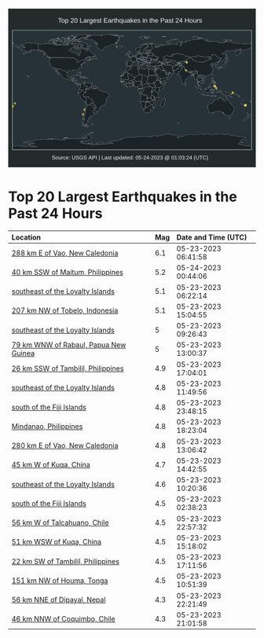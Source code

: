 ![Map](./map.png)

# Top 20 Largest Earthquakes in the Past 24 Hours

| Location | Mag | Date and Time (UTC) |
|:---|:---|:---|
| [288 km E of Vao, New Caledonia](https://earthquake.usgs.gov/earthquakes/eventpage/us7000k36n) | 6.1 | 05-23-2023 06:41:58 |
| [40 km SSW of Maitum, Philippines](https://earthquake.usgs.gov/earthquakes/eventpage/us7000k3d7) | 5.2 | 05-24-2023 00:44:06 |
| [southeast of the Loyalty Islands](https://earthquake.usgs.gov/earthquakes/eventpage/us7000k36l) | 5.1 | 05-23-2023 06:22:14 |
| [207 km NW of Tobelo, Indonesia](https://earthquake.usgs.gov/earthquakes/eventpage/us7000k39d) | 5.1 | 05-23-2023 15:04:55 |
| [southeast of the Loyalty Islands](https://earthquake.usgs.gov/earthquakes/eventpage/us7000k38e) | 5 | 05-23-2023 09:26:43 |
| [79 km WNW of Rabaul, Papua New Guinea](https://earthquake.usgs.gov/earthquakes/eventpage/us7000k38v) | 5 | 05-23-2023 13:00:37 |
| [26 km SSW of Tambilil, Philippines](https://earthquake.usgs.gov/earthquakes/eventpage/us7000k3an) | 4.9 | 05-23-2023 17:04:01 |
| [southeast of the Loyalty Islands](https://earthquake.usgs.gov/earthquakes/eventpage/us7000k38m) | 4.8 | 05-23-2023 11:49:56 |
| [south of the Fiji Islands](https://earthquake.usgs.gov/earthquakes/eventpage/us7000k3cw) | 4.8 | 05-23-2023 23:48:15 |
| [Mindanao, Philippines](https://earthquake.usgs.gov/earthquakes/eventpage/us7000k3b3) | 4.8 | 05-23-2023 18:23:04 |
| [280 km E of Vao, New Caledonia](https://earthquake.usgs.gov/earthquakes/eventpage/us7000k38w) | 4.8 | 05-23-2023 13:06:42 |
| [45 km W of Kuqa, China](https://earthquake.usgs.gov/earthquakes/eventpage/us7000k398) | 4.7 | 05-23-2023 14:42:55 |
| [southeast of the Loyalty Islands](https://earthquake.usgs.gov/earthquakes/eventpage/us7000k386) | 4.6 | 05-23-2023 10:20:36 |
| [south of the Fiji Islands](https://earthquake.usgs.gov/earthquakes/eventpage/us7000k359) | 4.5 | 05-23-2023 02:38:23 |
| [56 km W of Talcahuano, Chile](https://earthquake.usgs.gov/earthquakes/eventpage/us7000k3ck) | 4.5 | 05-23-2023 22:57:32 |
| [51 km WSW of Kuqa, China](https://earthquake.usgs.gov/earthquakes/eventpage/us7000k39g) | 4.5 | 05-23-2023 15:18:02 |
| [22 km SW of Tambilil, Philippines](https://earthquake.usgs.gov/earthquakes/eventpage/us7000k3aq) | 4.5 | 05-23-2023 17:11:56 |
| [151 km NW of Houma, Tonga](https://earthquake.usgs.gov/earthquakes/eventpage/us7000k38b) | 4.5 | 05-23-2023 10:51:39 |
| [56 km NNE of Dipayal, Nepal](https://earthquake.usgs.gov/earthquakes/eventpage/us7000k3ch) | 4.3 | 05-23-2023 22:21:49 |
| [46 km NNW of Coquimbo, Chile](https://earthquake.usgs.gov/earthquakes/eventpage/us7000k3c1) | 4.3 | 05-23-2023 21:01:58 |
